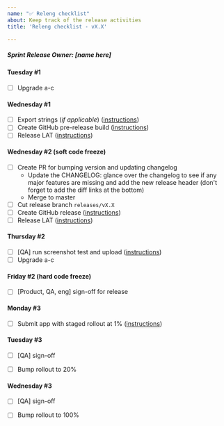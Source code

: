 ```yaml
---
name: "✅ Releng checklist"
about: Keep track of the release activities
title: 'Releng checklist - vX.X'

---
```


##### Sprint Release Owner: _[name here]_

#### Tuesday #1

- [ ] Upgrade a-c

#### Wednesday #1

- [ ] Export strings (*if applicable*) ([instructions](https://github.com/mozilla-mobile/firefox-tv/wiki/Localization#exporting-strings-for-translation))
- [ ] Create GitHub pre-release build ([instructions](https://github.com/mozilla-mobile/firefox-tv/wiki/Releng-Checklist#final-builds))
- [ ] Release LAT ([instructions](https://developer.amazon.com/docs/app-testing/live-app-testing-getting-started.html))

#### Wednesday #2 (soft code freeze)

- [ ] Create PR for bumping version and updating changelog
  - Update the CHANGELOG: glance over the changelog to see if any major 
    features are missing and add the new release header (don't forget to add the diff links at the bottom)
  - Merge to master
- [ ] Cut release branch `releases/vX.X`
- [ ] Create GitHub release ([instructions](https://github.com/mozilla-mobile/firefox-tv/wiki/Releng-Checklist#final-builds))
- [ ] Release LAT ([instructions](https://developer.amazon.com/docs/app-testing/live-app-testing-getting-started.html))

#### Thursday #2

- [ ] [QA] run screenshot test and upload ([instructions](https://github.com/mozilla-mobile/firefox-tv/wiki/Localization#screenshots))
- [ ] Upgrade a-c

#### Friday #2 (hard code freeze)

- [ ] [Product, QA, eng] sign-off for release

#### Monday #3

- [ ] Submit app with staged rollout at 1% ([instructions](https://developer.amazon.com/docs/app-submission/submitting-apps-to-amazon-appstore.html))

#### Tuesday #3

- [ ] [QA] sign-off

- [ ] Bump rollout to 20%

#### Wednesday #3

- [ ] [QA] sign-off

- [ ] Bump rollout to 100%
